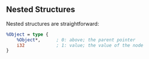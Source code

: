 ## Nested Structures



Nested structures are straightforward:

```llvm
%Object = type {
	%Object*,      ; 0: above; the parent pointer
	i32            ; 1: value; the value of the node
}
```

